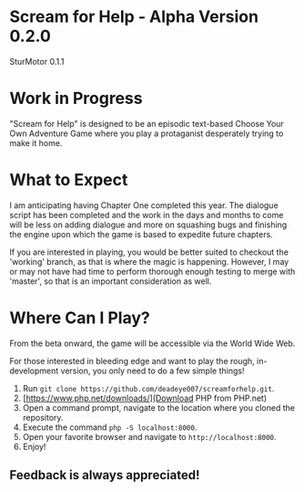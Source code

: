 # Scream for Help - Alpha Version 0.2.0
SturMotor 0.1.1
# Work in Progress
"Scream for Help" is designed to be an episodic text-based Choose Your Own Adventure Game where you play a protaganist desperately trying to make it home.

# What to Expect
I am anticipating having Chapter One completed this year. The dialogue script has been completed and the work in the days and months to come will be less on adding dialogue and more on squashing bugs and finishing the engine upon which the game is based to expedite future chapters.

If you are interested in playing, you would be better suited to checkout the 'working' branch, as that is where the magic is happening. However, I may or may not have had time to perform thorough enough testing to merge with 'master', so that is an important consideration as well.

# Where Can I Play?
From the beta onward, the game will be accessible via the World Wide Web.

For those interested in bleeding edge and want to play the rough, in-development version, you only need to do a few simple things!

1. Run `git clone https://github.com/deadeye007/screamforhelp.git`.
2. [https://www.php.net/downloads/](Download PHP from PHP.net)
3. Open a command prompt, navigate to the location where you cloned the repository.
4. Execute the command `php -S localhost:8000`.
5. Open your favorite browser and navigate to `http://localhost:8000`.
6. Enjoy!



## Feedback is always appreciated!